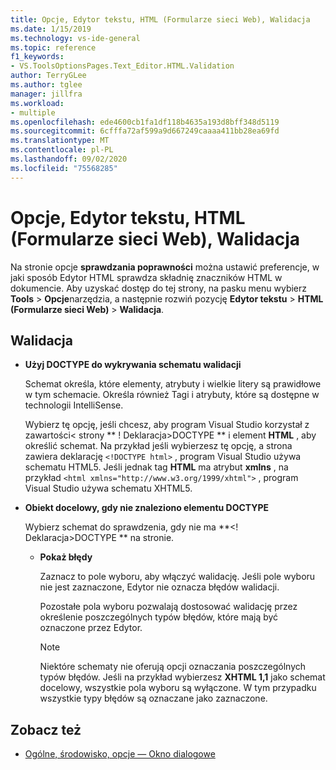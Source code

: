 ```yaml
---
title: Opcje, Edytor tekstu, HTML (Formularze sieci Web), Walidacja
ms.date: 1/15/2019
ms.technology: vs-ide-general
ms.topic: reference
f1_keywords:
- VS.ToolsOptionsPages.Text_Editor.HTML.Validation
author: TerryGLee
ms.author: tglee
manager: jillfra
ms.workload:
- multiple
ms.openlocfilehash: ede4600cb1fa1df118b4635a193d8bff348d5119
ms.sourcegitcommit: 6cfffa72af599a9d667249caaaa411bb28ea69fd
ms.translationtype: MT
ms.contentlocale: pl-PL
ms.lasthandoff: 09/02/2020
ms.locfileid: "75568285"
---
```

# <a name="options-text-editor-html-web-forms-validation"></a>Opcje, Edytor tekstu, HTML (Formularze sieci Web), Walidacja

Na stronie opcje **sprawdzania poprawności** można ustawić preferencje, w jaki sposób Edytor HTML sprawdza składnię znaczników HTML w dokumencie. Aby uzyskać dostęp do tej strony, na pasku menu wybierz **Tools**  >  **Opcje**narzędzia, a następnie rozwiń pozycję **Edytor tekstu**  >  **HTML (Formularze sieci Web)**  >  **Walidacja**.

## <a name="validation"></a>Walidacja

- **Użyj DOCTYPE do wykrywania schematu walidacji**

   Schemat określa, które elementy, atrybuty i wielkie litery są prawidłowe w tym schemacie. Określa również Tagi i atrybuty, które są dostępne w technologii IntelliSense.

   Wybierz tę opcję, jeśli chcesz, aby program Visual Studio korzystał z zawartości< strony ** ! Deklaracja>DOCTYPE ** i element **HTML** , aby określić schemat. Na przykład jeśli wybierzesz tę opcję, a strona zawiera deklarację `<!DOCTYPE html>` , program Visual Studio używa schematu HTML5. Jeśli jednak tag **HTML** ma atrybut **xmlns** , na przykład `<html xmlns="http://www.w3.org/1999/xhtml">` , program Visual Studio używa schematu XHTML5.

- **Obiekt docelowy, gdy nie znaleziono elementu DOCTYPE**

   Wybierz schemat do sprawdzenia, gdy nie ma **<! Deklaracja>DOCTYPE ** na stronie.

  - **Pokaż błędy**

     Zaznacz to pole wyboru, aby włączyć walidację. Jeśli pole wyboru nie jest zaznaczone, Edytor nie oznacza błędów walidacji.

     Pozostałe pola wyboru pozwalają dostosować walidację przez określenie poszczególnych typów błędów, które mają być oznaczone przez Edytor.

     > [!NOTE]
     > Niektóre schematy nie oferują opcji oznaczania poszczególnych typów błędów. Jeśli na przykład wybierzesz **XHTML 1,1** jako schemat docelowy, wszystkie pola wyboru są wyłączone. W tym przypadku wszystkie typy błędów są oznaczane jako zaznaczone.

## <a name="see-also"></a>Zobacz też

- [Ogólne, środowisko, opcje — Okno dialogowe](../../ide/reference/general-environment-options-dialog-box.md)

